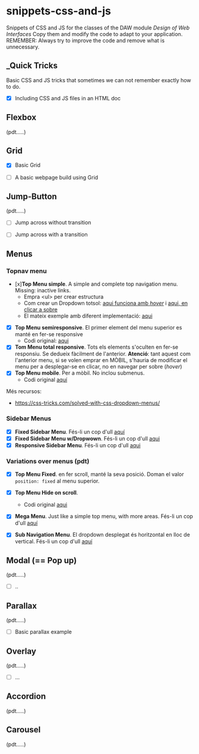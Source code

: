# snippets-css-and-js
Snippets of CSS and JS for the classes of the DAW module _Design of Web Interfaces_
Copy them and modify the code to adapt to your application.  REMEMBER: Always try to improve the code and remove what is unnecessary. 


## _Quick Tricks

Basic CSS and JS tricks that sometimes we can not remember exactly how to do.

- [x] Including CSS and JS files in an HTML doc

## Flexbox

(pdt.....)


## Grid

- [x] Basic Grid
- [ ] A basic webpage build using Grid


## Jump-Button

(pdt.....)

- [ ] Jump across without transition
- [ ] Jump across with a transition


## Menus

### Topnav menu

- [x]**Top Menu simple**. A simple and complete top navigation menu. Missing: inactive links. 
  - Empra &lt;ul&gt; per crear estructura
  - Com crear un Dropdown totsol: [aqui funciona amb _hover_](https://www.w3schools.com/howto/howto_css_dropdown.asp) i [aqui, en clicar a sobre](https://www.w3schools.com/howto/howto_js_dropdown.asp)
  - El mateix exemple amb diferent implementació: [aqui](https://www.w3schools.com/howto/howto_css_dropdown_navbar.asp)
- [x] **Top Menu semiresponsive**. El primer element del menu superior es manté en fer-se responsive
  - Codi original: [aqui](https://www.w3schools.com/howto/howto_js_responsive_navbar_dropdown.asp)
- [x] **Tom Menu total responsive**. Tots els elements s'oculten en fer-se responsiu. Se dedueix fàcilment de l'anterior. **Atenció**: tant aquest com l'anterior menu, si se volen emprar en MÒBIL, s'hauria de modificar el menu per a desplegar-se en clicar, no en navegar per sobre (_hover_)
- [x] **Top Menu mobile**. Per a mòbil. No inclou submenus.
  - Codi original [aquí](https://www.w3schools.com/howto/howto_js_mobile_navbar.asp)

Més recursos:

- https://css-tricks.com/solved-with-css-dropdown-menus/

### Sidebar Menus

- [x] **Fixed Sidebar Menu**. Fés-li un cop d'ull [aquí](https://www.w3schools.com/howto/howto_css_fixed_sidebar.asp)
- [x] **Fixed Sidebar Menu w/Dropwown**. Fés-li un cop d'ull [aqui](https://www.w3schools.com/howto/howto_js_dropdown_sidenav.asp)
- [x] **Responsive Sidebar Menu**. Fés-li un cop d'ull [aqui](https://www.w3schools.com/howto/tryit.asp?filename=tryhow_css_sidebar_responsive)

### Variations over menus (pdt)

- [x] **Top Menu Fixed**. en fer scroll, manté la seva posició. Doman el valor `position: fixed` al menu superior.
- [x] **Top Menu Hide on scroll**. 
  - Codi original [aqui](https://www.w3schools.com/howto/howto_js_navbar_hide_scroll.asp)
- [x] **Mega Menu**. Just like a simple top menu, with more areas. Fés-li un cop d'ull [aquí](https://www.w3schools.com/howto/howto_css_mega_menu.asp)
- [x] **Sub Navigation Menu**. El dropdown desplegat és horitzontal en lloc de vertical. Fés-li un cop d'ull [aquí](https://www.w3schools.com/howto/howto_css_subnav.asp)



## Modal (== Pop up)

(pdt.....)

- [ ] ..


## Parallax

(pdt.....)

- [ ] Basic parallax example 

## Overlay

(pdt.....)

- [ ] ...

## Accordion

(pdt.....)

## Carousel

(pdt.....)
